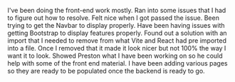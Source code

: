 I've been doing the front-end work mostly. Ran into some issues that I had to figure out how to resolve. Felt nice when I got passed the issue. Been trying to get the Navbar to display properly. Have been having issues with getting Bootstrap to display features properly. Found out a solution with an import that I needed to remove from what Vite and React had pre imported into a file. Once I removed that it made it look nicer but not 100% the way I want it to look. Showed Preston what I have been working on so he could help with some of the front end material. I have been adding various pages so they are ready to be populated once the backend is ready to go.
